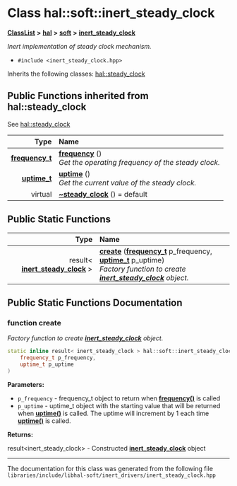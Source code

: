 

# Class hal::soft::inert\_steady\_clock



[**ClassList**](annotated.md) **>** [**hal**](namespacehal.md) **>** [**soft**](namespacehal_1_1soft.md) **>** [**inert\_steady\_clock**](classhal_1_1soft_1_1inert__steady__clock.md)



_Inert implementation of steady clock mechanism._ 

* `#include <inert_steady_clock.hpp>`



Inherits the following classes: [hal::steady\_clock](classhal_1_1steady__clock.md)
























































## Public Functions inherited from hal::steady_clock

See [hal::steady\_clock](classhal_1_1steady__clock.md)

| Type | Name |
| ---: | :--- |
|  [**frequency\_t**](structhal_1_1steady__clock_1_1frequency__t.md) | [**frequency**](#function-frequency) () <br>_Get the operating frequency of the steady clock._  |
|  [**uptime\_t**](structhal_1_1steady__clock_1_1uptime__t.md) | [**uptime**](#function-uptime) () <br>_Get the current value of the steady clock._  |
| virtual  | [**~steady\_clock**](#function-steady_clock) () = default<br> |


## Public Static Functions

| Type | Name |
| ---: | :--- |
|  result&lt; [**inert\_steady\_clock**](classhal_1_1soft_1_1inert__steady__clock.md) &gt; | [**create**](#function-create) ([**frequency\_t**](structhal_1_1steady__clock_1_1frequency__t.md) p\_frequency, [**uptime\_t**](structhal_1_1steady__clock_1_1uptime__t.md) p\_uptime) <br>_Factory function to create_ [_**inert\_steady\_clock**_](classhal_1_1soft_1_1inert__steady__clock.md) _object._ |




















































## Public Static Functions Documentation




### function create 

_Factory function to create_ [_**inert\_steady\_clock**_](classhal_1_1soft_1_1inert__steady__clock.md) _object._
```C++
static inline result< inert_steady_clock > hal::soft::inert_steady_clock::create (
    frequency_t p_frequency,
    uptime_t p_uptime
) 
```





**Parameters:**


* `p_frequency` - frequency\_t object to return when [**frequency()**](classhal_1_1steady__clock.md#function-frequency) is called 
* `p_uptime` - uptime\_t object with the starting value that will be returned when [**uptime()**](classhal_1_1steady__clock.md#function-uptime) is called. The uptime will increment by 1 each time [**uptime()**](classhal_1_1steady__clock.md#function-uptime) is called. 



**Returns:**

result&lt;inert\_steady\_clock&gt; - Constructed [**inert\_steady\_clock**](classhal_1_1soft_1_1inert__steady__clock.md) object 





        

------------------------------
The documentation for this class was generated from the following file `libraries/include/libhal-soft/inert_drivers/inert_steady_clock.hpp`

